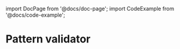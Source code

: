 import DocPage from '@docs/doc-page';
import CodeExample from '@docs/code-example';

<DocPage>

# Pattern validator

<CodeExample mode="preview" source="components/validators/pattern-validator" />

</DocPage>
